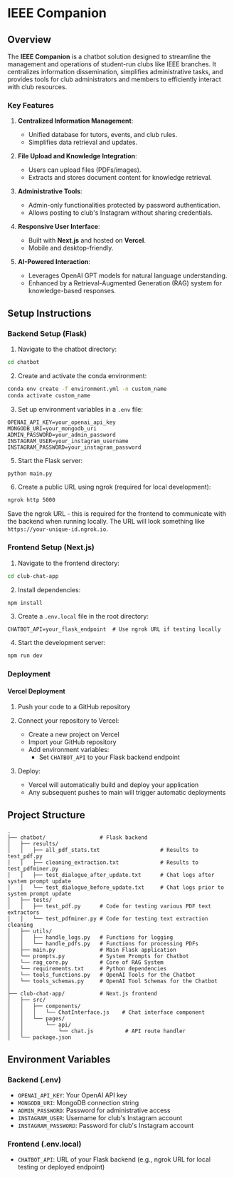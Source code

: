 # IEEE Companion

## Overview

The **IEEE Companion** is a chatbot solution designed to streamline the management and operations of student-run clubs like IEEE branches. It centralizes information dissemination, simplifies administrative tasks, and provides tools for club administrators and members to efficiently interact with club resources.

### Key Features
1. **Centralized Information Management**:
   - Unified database for tutors, events, and club rules.
   - Simplifies data retrieval and updates.

2. **File Upload and Knowledge Integration**:
   - Users can upload files (PDFs/images).
   - Extracts and stores document content for knowledge retrieval.

3. **Administrative Tools**:
   - Admin-only functionalities protected by password authentication.
   - Allows posting to club's Instagram without sharing credentials.

4. **Responsive User Interface**:
   - Built with **Next.js** and hosted on **Vercel**.
   - Mobile and desktop-friendly.

5. **AI-Powered Interaction**:
   - Leverages OpenAI GPT models for natural language understanding.
   - Enhanced by a Retrieval-Augmented Generation (RAG) system for knowledge-based responses.

## Setup Instructions

### Backend Setup (Flask)

1. Navigate to the chatbot directory:
```bash
cd chatbot
```

2. Create and activate the conda environment:
```bash
conda env create -f environment.yml -n custom_name
conda activate custom_name
```

3. Set up environment variables in a `.env` file:
```env
OPENAI_API_KEY=your_openai_api_key
MONGODB_URI=your_mongodb_uri
ADMIN_PASSWORD=your_admin_password
INSTAGRAM_USER=your_instagram_username
INSTAGRAM_PASSWORD=your_instagram_password
```

5. Start the Flask server:
```bash
python main.py
```

6. Create a public URL using ngrok (required for local development):
```bash
ngrok http 5000
```
Save the ngrok URL - this is required for the frontend to communicate with the backend when running locally. The URL will look something like `https://your-unique-id.ngrok.io`.

### Frontend Setup (Next.js)

1. Navigate to the frontend directory:
```bash
cd club-chat-app
```

2. Install dependencies:
```bash
npm install
```

3. Create a `.env.local` file in the root directory:
```env
CHATBOT_API=your_flask_endpoint  # Use ngrok URL if testing locally
```

4. Start the development server:
```bash
npm run dev
```

### Deployment

#### Vercel Deployment

1. Push your code to a GitHub repository

2. Connect your repository to Vercel:
   - Create a new project on Vercel
   - Import your GitHub repository
   - Add environment variables:
     - Set `CHATBOT_API` to your Flask backend endpoint

3. Deploy:
   - Vercel will automatically build and deploy your application
   - Any subsequent pushes to main will trigger automatic deployments

## Project Structure

```
.
├── chatbot/                 # Flask backend
│   ├── results/
│   │   ├── all_pdf_stats.txt                   # Results to test_pdf.py
│   │   ├── cleaning_extraction.txt             # Results to test_pdfminer.py
│   │   ├── test_dialogue_after_update.txt      # Chat logs after system prompt update
│   │   └── test_dialogue_before_update.txt     # Chat logs prior to system prompt update
│   ├── tests/
│   │   ├── test_pdf.py      # Code for testing various PDF text extractors
│   │   └── test_pdfminer.py # Code for testing text extraction cleaning
│   ├── utils/
│   │   ├── handle_logs.py   # Functions for logging
│   │   └── handle_pdfs.py   # Functions for processing PDFs
│   ├── main.py              # Main Flask application
│   └── prompts.py           # System Prompts for Chatbot
│   └── rag_core.py          # Core of RAG System
│   └── requirements.txt     # Python dependencies
│   └── tools_functions.py   # OpenAI Tools for the Chatbot
│   └── tools_schemas.py     # OpenAI Tool Schemas for the Chatbot
│
├── club-chat-app/           # Next.js frontend
│   ├── src/
│   │   ├── components/
│   │   │   └── ChatInterface.js    # Chat interface component
│   │   └── pages/
│   │       └── api/
│   │           └── chat.js          # API route handler
│   └── package.json
```

## Environment Variables

### Backend (.env)
- `OPENAI_API_KEY`: Your OpenAI API key
- `MONGODB_URI`: MongoDB connection string
- `ADMIN_PASSWORD`: Password for administrative access
- `INSTAGRAM_USER`: Username for club's Instagram account
- `INSTAGRAM_PASSWORD`: Password for club's Instagram account

### Frontend (.env.local)
- `CHATBOT_API`: URL of your Flask backend (e.g., ngrok URL for local testing or deployed endpoint)